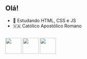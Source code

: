 ## Olá!
- 📘 Estudando HTML, CSS e JS
- 🇻🇦 Católico Apostólico Romano
##

<img src="https://cdn.jsdelivr.net/gh/devicons/devicon/icons/html5/html5-original.svg" width="50px" height="50px" /> <img src="https://cdn.jsdelivr.net/gh/devicons/devicon/icons/css3/css3-original.svg" width="50px" height="50px" /> <img src="https://cdn.jsdelivr.net/gh/devicons/devicon/icons/javascript/javascript-original.svg" width="50px" height="50px" />
            
          


          
          
        
          

